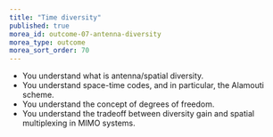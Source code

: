 ```yaml
---
title: "Time diversity"
published: true
morea_id: outcome-07-antenna-diversity
morea_type: outcome
morea_sort_order: 70
---
```


  * You understand what is antenna/spatial diversity.
  * You understand space-time codes, and in particular, the Alamouti scheme.
  * You understand the concept of degrees of freedom.
  * You understand the tradeoff between diversity gain and spatial multiplexing in MIMO systems.

